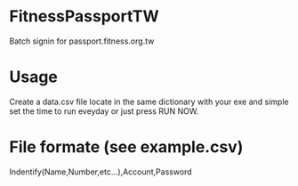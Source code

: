 FitnessPassportTW
=================

Batch signin for passport.fitness.org.tw

Usage
=================
Create a data.csv file locate in the same dictionary with your exe and simple set the time to run eveyday or just press RUN NOW.

File formate (see example.csv)
=================
Indentify(Name,Number,etc...),Account,Password
